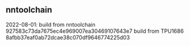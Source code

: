 ## nntoolchain

2022-08-01:
build from nntoolchain 927583c73da7675ec4e969007ea30469107643e7
build from TPU1686     8afbb37eaf0ab72dcae38c070df9646774225d03
